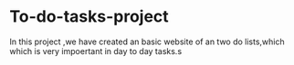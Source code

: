 # To-do-tasks-project
In this project ,we have created an basic website of an two do lists,which which is very impoertant in day to day tasks.s
